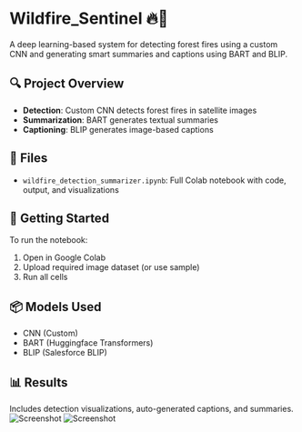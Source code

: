 # Wildfire_Sentinel 🔥🌲
A deep learning-based system for detecting forest fires using a custom CNN and generating smart summaries and captions using BART and BLIP.

## 🔍 Project Overview
- **Detection**: Custom CNN detects forest fires in satellite images
- **Summarization**: BART generates textual summaries
- **Captioning**: BLIP generates image-based captions

## 📁 Files
- `wildfire_detection_summarizer.ipynb`: Full Colab notebook with code, output, and visualizations

## 🚀 Getting Started
To run the notebook:
1. Open in Google Colab
2. Upload required image dataset (or use sample)
3. Run all cells

## 📦 Models Used
- CNN (Custom)
- BART (Huggingface Transformers)
- BLIP (Salesforce BLIP)

## 📊 Results
Includes detection visualizations, auto-generated captions, and summaries.
![Screenshot](https://github.com/user-attachments/assets/837b2403-e48b-44e0-b479-73535e8fd306)
![Screenshot](https://github.com/user-attachments/assets/569bf553-9e84-4861-8ddc-732da6d8d0a7)

